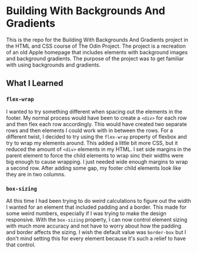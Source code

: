 # Building With Backgrounds And Gradients

This is the repo for the Building With Backgrounds And Gradients project in the HTML and CSS course of The Odin Project.  The project is a recreation of an old Apple homepage that includes elements with background images and background gradients.  The purpose of the project was to get familiar with using backgrounds and gradients.

## What I Learned

### `flex-wrap`

I wanted to try something different when spacing out the elements in the footer.  My normal process would have been to create a `<div>` for each row and then flex each row accordingly.  This would have created two separate rows and then elements I could work with in between the rows.  For a different twist, I decided to try using the `flex-wrap` property of flexbox and try to wrap my elements around.  This added a little bit more CSS, but it reduced the amount of `<div>` elements in my HTML.  I set side margins in the parent element to force the child elements to wrap sinc their widths were big enough to cause wrapping.  I just needed wide enough margins to wrap a second row.  After adding some gap, my footer child elements look like they are in two columns.

### `box-sizing`

All this time I had been trying to do weird calculations to figure out the width I wanted for an element that included padding and a border.  This made for some weird numbers, especially if I was trying to make the design responsive.  With the `box-sizing` property, I can now control element sizing with much more accuracy and not have to worry about how the padding and border affects the sizing.  I wish the default value was `border-box` but I don't mind setting this for every element because it's such a relief to have that control.